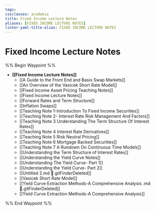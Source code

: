 ```yaml
---
tags: 
cssclasses: academia
title: Fixed Income Lecture Notes
aliases: [FIXED INCOME LECTURE NOTES]
linter-yaml-title-alias: FIXED INCOME LECTURE NOTES
---
```


# Fixed Income Lecture Notes

%% Begin Waypoint %%
- **[[Fixed Income Lecture Notes]]**
	- [[A Guide to the Front End and Basis Swap Markets]]
	- [[An Overview of the Vasicek Short Rate Model]]
	- [[Fixed Income Asset Pricing Teaching Notes]]
	- [[Fixed Income Lecture Notes]]
	- [[Forward Rates and Term Structure]]
	- [[Inflation Swaps]]
	- [[Teaching Note 1-Introduction To Fixed Income Securities]]
	- [[Teaching Note 2- Interest Rate Risk Management And Factors]]
	- [[Teaching Note 3 Understanding The Term Structure Of Interest Rates]]
	- [[Teaching Note 4 Interest Rate Derivatives]]
	- [[Teaching Note 5 Risk Neutral Pricing]]
	- [[Teaching Note 6 Mortgage Backed Securities]]
	- [[Teaching Note 7 A Rundown On Continuous Time Models]]
	- [[Understanding the Term Structure of Interest Rates]]
	- [[Understanding the Yield Curve Notes]]
	- [[Understanding The Yield Curve- Part 1]]
	- [[Understanding the Yield Curve- Part 2]]
	- [[Untitled 2.md .gitFinderDeleted]]
	- [[Vasicek Short Rate Model]]
	- [[Yield Curve Extraction Methods-A Comprehensive Analysis .md .gitFinderDeleted]]
	- [[Yield Curve Extraction Methods-A Comprehensive Analysis]]

%% End Waypoint %%
